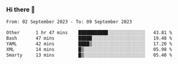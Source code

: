 ### Hi there 👋

<!--
**palaashatri/palaashatri** is a ✨ _special_ ✨ repository because its `README.md` (this file) appears on your GitHub profile.

Here are some ideas to get you started:

- 🔭 I’m currently working on ...
- 🌱 I’m currently learning ...
- 👯 I’m looking to collaborate on ...
- 🤔 I’m looking for help with ...
- 💬 Ask me about ...
- 📫 How to reach me: ...
- 😄 Pronouns: ...
- ⚡ Fun fact: ...
-->

<!--START_SECTION:waka-->

```txt
From: 02 September 2023 - To: 09 September 2023

Other      1 hr 47 mins    ███████████░░░░░░░░░░░░░░   43.81 %
Bash       47 mins         █████░░░░░░░░░░░░░░░░░░░░   19.48 %
YAML       42 mins         ████▒░░░░░░░░░░░░░░░░░░░░   17.20 %
XML        14 mins         █▒░░░░░░░░░░░░░░░░░░░░░░░   05.98 %
Smarty     13 mins         █▒░░░░░░░░░░░░░░░░░░░░░░░   05.40 %
```

<!--END_SECTION:waka-->
